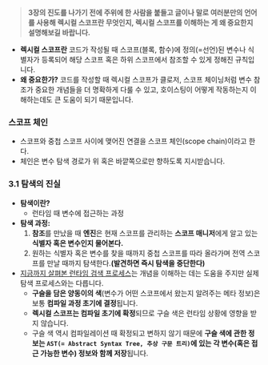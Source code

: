 > **3장의 진도를 나가기 전에 주위에 한 사람을 붙들고 글이나 말로 여러분만의 언어를 사용해 
렉시컬 스코프란 무엇인지, 렉시컬 스코프를 이해하는 게 
왜 중요한지 설명해보길 바랍니다.**
> 
- **렉시컬 스코프란** 코드가 작성될 때 스코프(블록, 함수)에 정의(=선언)된 변수나 식별자가 등록되어 해당 스코프 혹은 하위 스코프에서 참조할 수 있게 정해진 규칙입니다.
- **왜 중요한가?** 코드를 작성할 때 렉시컬 스코프가 클로저, 스코프 체이닝처럼 변수 참조가 중요한 개념들을 더 명확하게 다룰 수 있고, 호이스팅이 어떻게 작동하는지 이해하는데도 큰 도움이 되기 때문입니다.

### 스코프 체인

- 스코프와 중첩 스코프 사이에 맺어진 연결을 스코프 체인(scope chain)이라고 한다.
- 체인은 변수 탐색 경로가 위 혹은 바깥쪽으로만 향하도록 지시받습니다.

### 3.1 탐색의 진실

- **탐색이란?**
    - 런타임 때 변수에 접근하는 과정
- **탐색 과정:**
    1. **참조**를 만났을 때 **엔진**은 현재 스코프를 관리하는 **스코프 매니저**에게 알고 있는 **식별자 혹은 변수인지 물어본다.**
    2. 원하는 식별자 혹은 변수를 찾을 때까지 중첩 스코프를 따라 올라가며 전역 스코프를 만날 때까지 탐색한다.**(발견하면 즉시 탐색을 중단한다)**
- [지금까지 살펴본 런타임 검색 프로세스](https://www.notion.so/CHAPTER-3-12ec7bdaffa480868bd9c633bfecd7cd?pvs=21)는 개념을 이해하는 데는 도움을 주지만 실제 탐색 프로세스와는 다릅니다.
    - **구슬을 담은 양동이의 색**(변수가 어떤 스코프에서 왔는지 알려주는 메타 정보)은 보통 **컴파일 과정 초기에 결정**됩니다.
    - **렉시컬 스코프는 컴파일 초기에 확정**되므로 구슬 색은 런타임 상황에 영향을 받지 않습니다.
    - 구슬 색 역시 컴파일레이션 때 확정되고 변하지 않기 때문에 **구슬 색에 관한 정보는 `AST(= Abstract Syntax Tree, 추상 구문 트리)`에 있는 각 변수(혹은 접근 가능한 변수) 정보와 함께 저장**됩니다.
